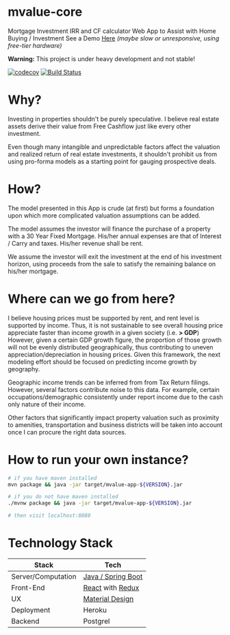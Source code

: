 # mvalue-core

Mortgage Investment IRR and CF calculator Web App to Assist with Home Buying / Investment
See a Demo [Here](https://radiant-journey-76639.herokuapp.com/) *(maybe slow or unresponsive, using free-tier hardware)*

**Warning:** This project is under heavy development and not stable!

[![codecov](https://codecov.io/gh/erfangc/mvalue-app/branch/master/graph/badge.svg)](https://codecov.io/gh/erfangc/mvalue-app)
[![Build Status](https://travis-ci.org/erfangc/mvalue-app.svg?branch=master)](https://travis-ci.org/erfangc/mvalue-app)

# Why?

Investing in properties shouldn't be purely speculative. I believe real estate assets derive their value from Free Cashflow just like every other investment.

Even though many intangible and unpredictable factors affect the valuation and realized return of real estate investments, it shouldn't prohibit us from using pro-forma models as a starting point for gauging prospective deals.

# How?

The model presented in this App is crude (at first) but forms a foundation upon which more complicated valuation assumptions can be added.

The model assumes the investor will finance the purchase of a property with a 30 Year Fixed Mortgage. His/her annual expenses are that of Interest / Carry and taxes. His/her revenue shall be rent.

We assume the investor will exit the investment at the end of his investment horizon, using proceeds from the sale to satisfy the remaining balance on his/her mortgage.

# Where can we go from here?

I believe housing prices must be supported by rent, and rent level is supported by income. Thus, it is not sustainable to see overall housing price appreciate faster than income growth in a given society (i.e. **> GDP**)  
However, given a certain GDP growth figure, the proportion of those growth will not be evenly distributed geographically, thus contributing to uneven appreciation/depreciation in housing prices.
Given this framework, the next modeling effort should be focused on predicting income growth by geography.

Geographic income trends can be inferred from from Tax Return filings. However, several factors contribute noise to this data. For example, certain occupations/demographic consistently under report income due to the cash only nature of their income.

Other factors that significantly impact property valuation such as proximity to amenities, transportation and business districts will be taken into account once I can procure the right data sources. 

# How to run your own instance?

```bash
# if you have maven installed
mvn package && java -jar target/mvalue-app-${VERSION}.jar

# if you do not have maven installed
./mvnw package && java -jar target/mvalue-app-${VERSION}.jar

# then visit localhost:8080
```

# Technology Stack

| Stack              |      Tech                                                                                  |
|--------------------|--------------------------------------------------------------------------------------------|
| Server/Computation | [Java / Spring Boot](http://docs.spring.io/spring-boot/docs/current/reference/htmlsingle/) |
| Front-End          | [React](https://facebook.github.io/react/) with [Redux](http://redux.js.org/index.html)    |
| UX                 | [Material Design](https://www.google.com/design/spec/material-design/introduction.html)    |
| Deployment         | Heroku                                                                                     |
| Backend            | Postgrel                                                                                   |
